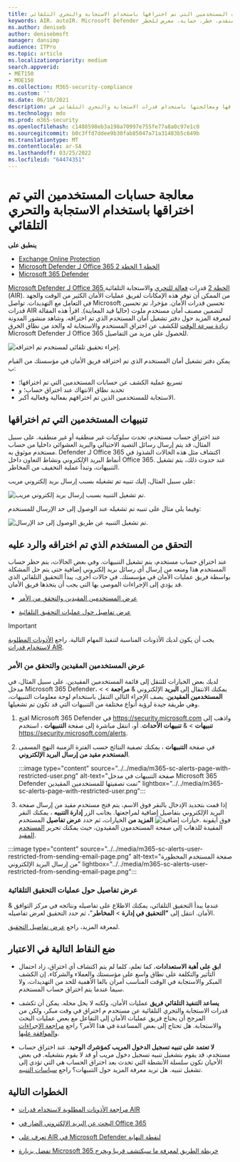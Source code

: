 ```yaml
---
title: معالجة حسابات المستخدمين التي تم اختراقها باستخدام الاستجابة والتحري التلقائي
keywords: AIR، autoIR، Microsoft Defender لنقطة النهاية، تلقائي، تحقيق، استجابة، معالجة، تهديدات، متقدم، خطر، حماية، معرض للخطر
ms.author: deniseb
author: denisebmsft
manager: dansimp
audience: ITPro
ms.topic: article
ms.localizationpriority: medium
search.appverid:
- MET150
- MOE150
ms.collection: M365-security-compliance
ms.custom: ''
ms.date: 06/10/2021
description: تعرف على كيفية تسريع عملية الكشف عن حسابات المستخدمين التي تم اختراقها ومعالجتها باستخدام قدرات الاستجابة والتحري التلقائي في Microsoft Defender لـ Office 365 2.
ms.technology: mdo
ms.prod: m365-security
ms.openlocfilehash: c1488598eb3a198a70997e755fe77a8a0c97e1c0
ms.sourcegitcommit: b0c3ffd7ddee9b30fab85047a71a31483b5c649b
ms.translationtype: MT
ms.contentlocale: ar-SA
ms.lasthandoff: 03/25/2022
ms.locfileid: "64474351"
---
```

# <a name="address-compromised-user-accounts-with-automated-investigation-and-response"></a>معالجة حسابات المستخدمين التي تم اختراقها باستخدام الاستجابة والتحري التلقائي

**ينطبق على**
- [Exchange Online Protection](exchange-online-protection-overview.md)
- [Microsoft Defender لـ Office 365 الخطة 1 الخطة 2](defender-for-office-365.md)
- [Microsoft 365 Defender](../defender/microsoft-365-defender.md)


[Microsoft Defender لـ Office 365 الخطة 2](defender-for-office-365.md#microsoft-defender-for-office-365-plan-1-and-plan-2) قدرات [فعالة للتحري](office-365-air.md) والاستجابة التلقائية (AIR). من الممكن أن توفر هذه الإمكانات لفريق عمليات الأمان الكثير من الوقت والجهد في التعامل مع التهديدات. تواصل Microsoft تحسين قدرات الأمان. مؤخرا، تم تحسين قدرات AIR لتضمين مصنف أمان مستخدم ملوث (حاليا قيد المعاينة). اقرأ هذه المقالة لمعرفة المزيد حول دفتر تشغيل أمان المستخدم الذي تم اختراقه. وشاهد منشور المدونة [زيادة سرعة الوقت](https://techcommunity.microsoft.com/t5/Security-Privacy-and-Compliance/Speed-up-time-to-detect-and-respond-to-user-compromise-and-limit/ba-p/977053) للكشف عن اختراق المستخدم والاستجابة له والحد من نطاق الخرق Microsoft Defender لـ Office 365 للحصول على مزيد من التفاصيل.

![إجراء تحقيق تلقائي لمستخدم تم اختراقه.](/microsoft-365/media/office365atp-compduserinvestigation.jpg)

يمكن دفتر تشغيل أمان المستخدم الذي تم اختراقه فريق الأمان في مؤسستك من القيام ب:

- تسريع عملية الكشف عن حسابات المستخدمين التي تم اختراقها؛
- تحديد نطاق الانتهاك عند اختراق حساب؛ و
- الاستجابة للمستخدمين الذين تم اختراقهم بفعالية وفعالية أكبر.

## <a name="compromised-user-alerts"></a>تنبيهات المستخدمين التي تم اختراقها

عند اختراق حساب مستخدم، تحدث سلوكيات غير منطقية أو غير منطقية. على سبيل المثال، قد يتم إرسال رسائل التصيد الاحتيالي والبريد العشوائي داخليا من حساب مستخدم موثوق به. Defender لـ Office 365 اكتشاف مثل هذه الحالات الشذوذ في أنماط البريد الإلكتروني ونشاط التعاون داخل Office 365. عند حدوث ذلك، يتم تشغيل التنبيهات، وتبدأ عملية التخفيف من المخاطر.

على سبيل المثال، إليك تنبيه تم تشغيله بسبب إرسال بريد إلكتروني مريب:

![تم تشغيل التنبيه بسبب إرسال بريد إلكتروني مريب.](/microsoft-365/media/office365atp-suspiciousemailsendalert.jpg)

وفيما يلي مثال على تنبيه تم تشغيله عند الوصول إلى حد الإرسال للمستخدم:

![تم تشغيل التنبيه عن طريق الوصول إلى حد الإرسال.](/microsoft-365/media/office365atp-sendinglimitreached.jpg)

## <a name="investigate-and-respond-to-a-compromised-user"></a>التحقق من المستخدم الذي تم اختراقه والرد عليه

عند اختراق حساب مستخدم، يتم تشغيل التنبيهات. وفي بعض الحالات، يتم حظر حساب المستخدم هذا ومنعه من إرسال أي رسائل بريد إلكتروني إضافية حتى يتم حل المشكلة بواسطة فريق عمليات الأمان في مؤسستك. في حالات أخرى، يبدأ التحقيق التلقائي الذي قد يؤدي إلى الإجراءات الموصى بها التي يجب أن يتخذها فريق الأمان.

- [عرض المستخدمين المقيدين والتحقق من الأمر](#view-and-investigate-restricted-users)

- [عرض تفاصيل حول عمليات التحقيق التلقائية](#view-details-about-automated-investigations)

> [!IMPORTANT]
> يجب أن يكون لديك الأذونات المناسبة لتنفيذ المهام التالية. راجع [الأذونات المطلوبة لاستخدام قدرات AIR](office-365-air.md#required-permissions-to-use-air-capabilities).

### <a name="view-and-investigate-restricted-users"></a>عرض المستخدمين المقيدين والتحقق من الأمر

لديك بعض الخيارات للتنقل إلى قائمة المستخدمين المقيدين. على سبيل المثال، في مدخل Microsoft 365 Defender، يمكنك الانتقال إلى **البريد** الإلكتروني & **مراجعة** \> \> **المستخدمين المقيدين**. يصف الإجراء التالي التنقل باستخدام لوحة معلومات التنبيهات، وهي طريقة جيدة لرؤية أنواع مختلفة من التنبيهات التي قد تكون تم تشغيلها.

1. افتح Microsoft 365 Defender في <https://security.microsoft.com> واذهب إلى **تنبيهات** \> & **تنبيهات الأحداث**. أو، انتقل مباشرة إلى صفحة **التنبيهات** ، استخدم <https://security.microsoft.com/alerts>.

2. في صفحة **التنبيهات** ، يمكنك تصفية النتائج حسب الفترة الزمنية النهج المسمى **المستخدم مقيد من إرسال البريد الإلكتروني**.

   :::image type="content" source="../../media/m365-sc-alerts-page-with-restricted-user.png" alt-text="صفحة التنبيهات في مدخل Microsoft 365 Defender تمت تصفيتها للمستخدمين المقيدين" lightbox="../../media/m365-sc-alerts-page-with-restricted-user.png":::

3. إذا قمت بتحديد الإدخال بالنقر فوق الاسم، يتم فتح مستخدم مقيد من  إرسال صفحة البريد الإلكتروني بتفاصيل إضافية لمراجعتها. بجانب الزر **إدارة التنبيه** ، يمكنك النقر فوق أيقونة ![خيارات إضافية.](../../media/m365-cc-sc-more-actions-icon.png) **المزيد من** الخيارات، ثم حدد **عرض تفاصيل** المستخدم المقيدة للذهاب إلى صفحة المستخدمون المقيدون، حيث يمكنك تحرير [المستخدم المقيد](removing-user-from-restricted-users-portal-after-spam.md).

  :::image type="content" source="../../media/m365-sc-alerts-user-restricted-from-sending-email-page.png" alt-text="صفحة المستخدم المحظورة من إرسال البريد الإلكتروني" lightbox="../../media/m365-sc-alerts-user-restricted-from-sending-email-page.png":::

### <a name="view-details-about-automated-investigations"></a>عرض تفاصيل حول عمليات التحقيق التلقائية

عندما يبدأ التحقيق التلقائي، يمكنك الاطلاع على تفاصيله ونتائجه في مركز التوافق & الأمان. انتقل إلى **"التحقيق في إدارة** \> **المخاطر**"، ثم حدد التحقيق لعرض تفاصيله.

لمعرفة المزيد، راجع [عرض تفاصيل التحقيق](air-view-investigation-results.md).

## <a name="keep-the-following-points-in-mind"></a>ضع النقاط التالية في الاعتبار

- **ابق على أهبة الاستعدادات.** كما تعلم، كلما لم يتم اكتشاف أي اختراق، زاد احتمال التأثير والتكلفة على نطاق واسع على مؤسستك والعملاء والشركاء. إن الكشف المبكر والاستجابة في الوقت المناسب أمران بالغا الأهمية للحد من التهديدات، ولا سيما عندما يتم اختراق حساب المستخدم.

- **يساعد التنفيذ التلقائي فريق** عمليات الأمان، ولكنه لا يحل محله. يمكن أن تكشف قدرات الاستجابة والتحري التلقائية عن مستخدم م اختراق في وقت مبكر، ولكن من المرجح أن يحتاج فريق عمليات الأمان إلى التفاعل مع بعض عمليات البحث والاستجابة. هل تحتاج إلى بعض المساعدة في هذا الأمر؟ راجع [مراجعة الإجراءات والموافقة عليها](air-review-approve-pending-completed-actions.md).

- **لا تعتمد على تنبيه تسجيل الدخول المريب كمؤشرك الوحيد**. عند اختراق حساب مستخدم، قد يقوم بتشغيل تنبيه تسجيل دخول مريب أو قد لا يقوم بتشغيله. في بعض الأحيان تكون سلسلة الأنشطة التي تحدث بعد اختراق الحساب هي التي تؤدي إلى تشغيل تنبيه. هل تريد معرفة المزيد حول التنبيهات؟ راجع [سياسات التنبيه](../../compliance/alert-policies.md).

## <a name="next-steps"></a>الخطوات التالية

- [مراجعة الأذونات المطلوبة لاستخدام قدرات AIR](office-365-air.md#required-permissions-to-use-air-capabilities)

- [البحث عن البريد الإلكتروني الضار في Office 365](investigate-malicious-email-that-was-delivered.md)

- [تعرف على AIR في Microsoft Defender لنقطة النهاية](/windows/security/threat-protection/microsoft-defender-atp/automated-investigations)

- [تفضل بزيارة Microsoft 365 خريطة الطريق لمعرفة ما سيكتشف قريبا ويخرج](https://www.microsoft.com/microsoft-365/roadmap?filters=)
